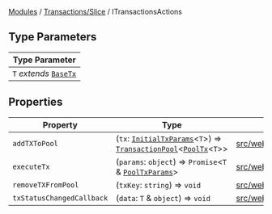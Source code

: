 [Modules](../../../README.md) / [Transactions/Slice](../README.md) / ITransactionsActions

## Type Parameters

| Type Parameter |
| ------ |
| `T` *extends* [`BaseTx`](../../../TransactionAdapters/types/type-aliases/BaseTx.md) |

## Properties

| Property | Type | Defined in |
| ------ | ------ | ------ |
| `addTXToPool` | (`tx`: [`InitialTxParams`](../../../TransactionAdapters/types/type-aliases/InitialTxParams.md)\<`T`\>) => [`TransactionPool`](../type-aliases/TransactionPool.md)\<[`PoolTx`](../type-aliases/PoolTx.md)\<`T`\>\> | [src/web3/store/transactionsSlice.ts:77](https://github.com/bgd-labs/fe-shared/blob/09fc11c58abae5aa2af4d8b6d7c2f384460843a4/src/web3/store/transactionsSlice.ts#L77) |
| `executeTx` | (`params`: `object`) => `Promise`\<`T` & [`PoolTxParams`](../type-aliases/PoolTxParams.md)\> | [src/web3/store/transactionsSlice.ts:69](https://github.com/bgd-labs/fe-shared/blob/09fc11c58abae5aa2af4d8b6d7c2f384460843a4/src/web3/store/transactionsSlice.ts#L69) |
| `removeTXFromPool` | (`txKey`: `string`) => `void` | [src/web3/store/transactionsSlice.ts:78](https://github.com/bgd-labs/fe-shared/blob/09fc11c58abae5aa2af4d8b6d7c2f384460843a4/src/web3/store/transactionsSlice.ts#L78) |
| `txStatusChangedCallback` | (`data`: `T` & `object`) => `void` | [src/web3/store/transactionsSlice.ts:63](https://github.com/bgd-labs/fe-shared/blob/09fc11c58abae5aa2af4d8b6d7c2f384460843a4/src/web3/store/transactionsSlice.ts#L63) |
